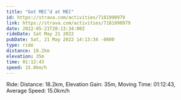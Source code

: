 ```yaml
---
title: "Got MEC’d at MEC"
id: https://strava.com/activities/7181990979
link: https://strava.com/activities/7181990979
date: 2022-05-21T20:13:34:00Z
rideDate: Sat May 21 2022
pubDate: Sat, 21 May 2022 14:13:34 -0600
type: ride
distance: 18.2km
elevation: 35m
time: 01:12:43
speed: 15.0km/h
---
```

Ride: Distance: 18.2km, Elevation Gain: 35m, Moving Time: 01:12:43, Average Speed: 15.0km/h